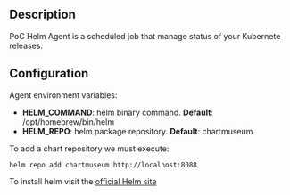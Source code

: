 ## Description
PoC Helm Agent is a scheduled job that manage status of your Kubernete releases.

## Configuration 

Agent environment variables:

- **HELM_COMMAND**: helm binary command. **Default**: /opt/homebrew/bin/helm
- **HELM_REPO**: helm package repository. **Default**: chartmuseum

To add a chart repository we must execute:

```shell
helm repo add chartmuseum http://localhost:8088
```

To install helm visit the [official Helm site](https://helm.sh/docs/intro/install/)